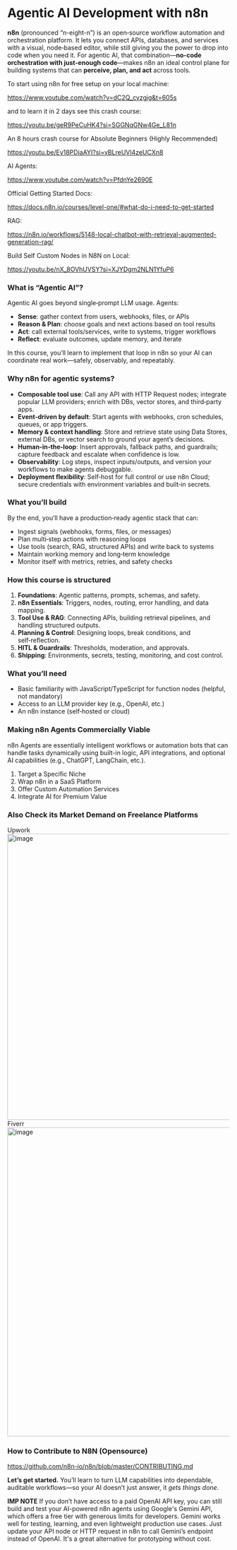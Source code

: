 # Agentic AI Development with n8n

**n8n** (pronounced “n-eight-n”) is an open‑source workflow automation and orchestration platform. It lets you connect APIs, databases, and services with a visual, node‑based editor, while still giving you the power to drop into code when you need it. For agentic AI, that combination—**no‑code orchestration with just‑enough code**—makes n8n an ideal control plane for building systems that can **perceive, plan, and act** across tools.

To start using n8n for free setup on your local machine:

https://www.youtube.com/watch?v=dC2Q_cyzgjg&t=605s

and to learn it in 2 days see this crash course:

https://youtu.be/geR9PeCuHK4?si=SGGNqGNw4Ge_L81n

An 8 hours crash course for Absolute Beginners (Highly Recommended)

https://youtu.be/Ey18PDiaAYI?si=vBLreUVl4zeUCXn8

AI Agents:

https://www.youtube.com/watch?v=PfdnYe2690E

Official Getting Started Docs:

https://docs.n8n.io/courses/level-one/#what-do-i-need-to-get-started

RAG:

https://n8n.io/workflows/5148-local-chatbot-with-retrieval-augmented-generation-rag/

Build Self Custom Nodes in N8N on Local: 

https://youtu.be/nX_8OVhUVSY?si=XJYDgm2NLN1YfuP6

### What is “Agentic AI”?

Agentic AI goes beyond single‑prompt LLM usage. Agents:

* **Sense**: gather context from users, webhooks, files, or APIs
* **Reason & Plan**: choose goals and next actions based on tool results
* **Act**: call external tools/services, write to systems, trigger workflows
* **Reflect**: evaluate outcomes, update memory, and iterate

In this course, you’ll learn to implement that loop in n8n so your AI can coordinate real work—safely, observably, and repeatably.

### Why n8n for agentic systems?

* **Composable tool use**: Call any API with HTTP Request nodes; integrate popular LLM providers; enrich with DBs, vector stores, and third‑party apps.
* **Event‑driven by default**: Start agents with webhooks, cron schedules, queues, or app triggers.
* **Memory & context handling**: Store and retrieve state using Data Stores, external DBs, or vector search to ground your agent’s decisions.
* **Human‑in‑the‑loop**: Insert approvals, fallback paths, and guardrails; capture feedback and escalate when confidence is low.
* **Observability**: Log steps, inspect inputs/outputs, and version your workflows to make agents debuggable.
* **Deployment flexibility**: Self‑host for full control or use n8n Cloud; secure credentials with environment variables and built‑in secrets.

### What you’ll build

By the end, you’ll have a production‑ready agentic stack that can:

* Ingest signals (webhooks, forms, files, or messages)
* Plan multi‑step actions with reasoning loops
* Use tools (search, RAG, structured APIs) and write back to systems
* Maintain working memory and long‑term knowledge
* Monitor itself with metrics, retries, and safety checks

### How this course is structured

1. **Foundations**: Agentic patterns, prompts, schemas, and safety.
2. **n8n Essentials**: Triggers, nodes, routing, error handling, and data mapping.
3. **Tool Use & RAG**: Connecting APIs, building retrieval pipelines, and handling structured outputs.
4. **Planning & Control**: Designing loops, break conditions, and self‑reflection.
5. **HITL & Guardrails**: Thresholds, moderation, and approvals.
6. **Shipping**: Environments, secrets, testing, monitoring, and cost control.

### What you’ll need

* Basic familiarity with JavaScript/TypeScript for function nodes (helpful, not mandatory)
* Access to an LLM provider key (e.g., OpenAI, etc.)
* An n8n instance (self‑hosted or cloud)

### Making n8n Agents Commercially Viable

n8n Agents are essentially intelligent workflows or automation bots that can handle tasks dynamically using built-in logic, API integrations, and optional AI capabilities (e.g., ChatGPT, LangChain, etc.).

 1. Target a Specific Niche
 2. Wrap n8n in a SaaS Platform
 3. Offer Custom Automation Services
 4. Integrate AI for Premium Value


### Also Check its Market Demand on Freelance Platforms
Upwork
<img width="1343" height="648" alt="image" src="https://github.com/user-attachments/assets/bb730454-ad09-44ae-98a5-ec813074d228" />
Fiverr
<img width="1351" height="700" alt="image" src="https://github.com/user-attachments/assets/0a355ef4-ba6a-4d08-a9b6-a13a1d270775" />

### How to Contribute to N8N (Opensource)

https://github.com/n8n-io/n8n/blob/master/CONTRIBUTING.md


**Let’s get started.** You’ll learn to turn LLM capabilities into dependable, auditable workflows—so your AI doesn’t just answer, it *gets things done*.

**IMP NOTE** If you don’t have access to a paid OpenAI API key, you can still build and test your AI-powered n8n agents using Google's Gemini API, which offers a free tier with generous limits for developers. Gemini works well for testing, learning, and even lightweight production use cases. Just update your API node or HTTP request in n8n to call Gemini’s endpoint instead of OpenAI. It's a great alternative for prototyping without cost.
